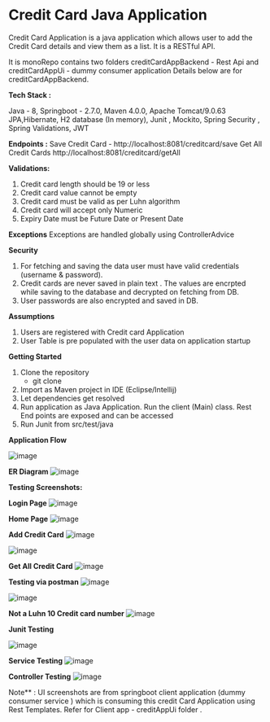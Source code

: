 # Credit Card Java Application

Credit Card Application is a java application which allows user to add the Credit Card details and view them as a list. It is a RESTful API.

It is monoRepo contains two folders creditCardAppBackend - Rest Api and creditCardAppUi - dummy consumer application
Details below are for creditCardAppBackend.

**Tech Stack :**

Java - 8,
Springboot  - 2.7.0,
Maven 4.0.0,
Apache Tomcat/9.0.63
JPA,Hibernate,
H2 database (In memory),
Junit , Mockito,
Spring Security ,
Spring Validations,
JWT

**Endpoints :**
Save Credit Card - http://localhost:8081/creditcard/save
Get All Credit Cards  http://localhost:8081/creditcard/getAll

**Validations:**
1. Credit card length should be 19 or less
2. Credit card value cannot be empty
3. Credit card must be valid as per Luhn algorithm
4. Credit card will accept only Numeric
5. Expiry Date must be Future Date or Present Date

**Exceptions**
Exceptions are handled globally using ControllerAdvice

**Security**
1. For fetching and saving the data user must have valid credentials (username & password).
2. Credit cards are never saved in plain text . The values are encrpted while saving to the database and decrypted on fetching from DB.
3. User passwords are also encrypted and saved in DB.

**Assumptions**
1. Users are registered with Credit card Application
2. User Table is pre populated with the user data on application startup

**Getting Started**
1. Clone the repository
   - git clone <link to clone>
2. Import as Maven project in IDE (Eclipse/Intellij)
3. Let dependencies get resolved
4. Run application as Java Application. Run the client (Main) class.  Rest End points are exposed and can be accessed
5. Run Junit from src/test/java 

**Application Flow**

![image](https://user-images.githubusercontent.com/94593339/170864543-99a31b1b-d8ae-4562-90ec-4a614fccc491.png)

**ER Diagram**
![image](https://user-images.githubusercontent.com/94593339/170874229-a3e8a87b-d838-4969-a515-1cc40be8bccc.png)

**Testing Screenshots:**

**Login Page**
![image](https://user-images.githubusercontent.com/94593339/170874328-338aa4c8-92e7-49aa-8356-e04dc1c63616.png)

**Home Page**
![image](https://user-images.githubusercontent.com/94593339/170874341-84e0c9f1-24ac-4fc9-ab57-591c9de3fb1c.png)

**Add Credit Card**
![image](https://user-images.githubusercontent.com/94593339/170874356-59e1ad6c-2c12-40ad-b627-0148a4007b9c.png)

![image](https://user-images.githubusercontent.com/94593339/170874370-b59b0bfb-cb16-4bf2-8545-1d1e149b49f1.png)

**Get All Credit Card**
![image](https://user-images.githubusercontent.com/94593339/170874379-d1872934-70c6-4ec1-9b50-0ed8301ab753.png)

**Testing via postman**
![image](https://user-images.githubusercontent.com/94593339/170874406-0c10c264-d5d2-438f-91d0-cb858283470b.png)

![image](https://user-images.githubusercontent.com/94593339/170879721-462ff1cd-cbe0-4f06-90d4-2c0e8598fe1f.png)


 **Not a Luhn 10 Credit card number**
![image](https://user-images.githubusercontent.com/94593339/170879768-e833c1bd-b437-4c43-b0b0-64a2f01b8b53.png)



**Junit Testing**

![image](https://user-images.githubusercontent.com/94593339/170879873-33dd5567-0d94-4823-b18e-6cf597a997b0.png)


**Service Testing**
![image](https://user-images.githubusercontent.com/94593339/170882853-5dabef18-9985-49a4-8958-149adb5604c8.png)



**Controller Testing**
![image](https://user-images.githubusercontent.com/94593339/170883090-5eebab8e-19e7-4fba-8250-eaaf9971fabf.png)


Note** : UI screenshots are from springboot client application (dummy consumer service ) which is consuming this credit Card Application using Rest Templates.
Refer  for Client app - creditAppUi folder . 









